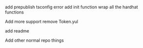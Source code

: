add prepublish
tsconfig error
add init function
wrap all the hardhat functions

Add more support
remove Token.yul

add readme

Add other normal repo things
